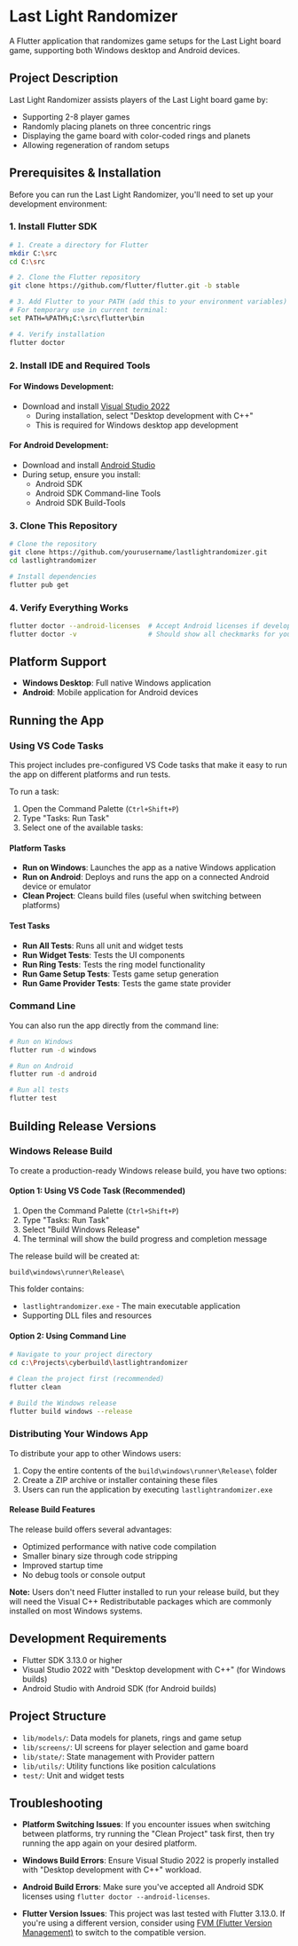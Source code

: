 # Last Light Randomizer

A Flutter application that randomizes game setups for the Last Light board game, supporting both Windows desktop and Android devices.

## Project Description

Last Light Randomizer assists players of the Last Light board game by:

- Supporting 2-8 player games
- Randomly placing planets on three concentric rings
- Displaying the game board with color-coded rings and planets
- Allowing regeneration of random setups

## Prerequisites & Installation

Before you can run the Last Light Randomizer, you'll need to set up your development environment:

### 1. Install Flutter SDK

```bash
# 1. Create a directory for Flutter
mkdir C:\src
cd C:\src

# 2. Clone the Flutter repository
git clone https://github.com/flutter/flutter.git -b stable

# 3. Add Flutter to your PATH (add this to your environment variables)
# For temporary use in current terminal:
set PATH=%PATH%;C:\src\flutter\bin

# 4. Verify installation
flutter doctor
```

### 2. Install IDE and Required Tools

#### For Windows Development:
- Download and install [Visual Studio 2022](https://visualstudio.microsoft.com/downloads/)
  - During installation, select "Desktop development with C++"
  - This is required for Windows desktop app development

#### For Android Development:
- Download and install [Android Studio](https://developer.android.com/studio)
- During setup, ensure you install:
  - Android SDK
  - Android SDK Command-line Tools
  - Android SDK Build-Tools

### 3. Clone This Repository

```bash
# Clone the repository
git clone https://github.com/yourusername/lastlightrandomizer.git
cd lastlightrandomizer

# Install dependencies
flutter pub get
```

### 4. Verify Everything Works

```bash
flutter doctor --android-licenses  # Accept Android licenses if developing for Android
flutter doctor -v                  # Should show all checkmarks for your target platforms
```

## Platform Support

- **Windows Desktop**: Full native Windows application
- **Android**: Mobile application for Android devices

## Running the App

### Using VS Code Tasks

This project includes pre-configured VS Code tasks that make it easy to run the app on different platforms and run tests.

To run a task:

1. Open the Command Palette (`Ctrl+Shift+P`)
2. Type "Tasks: Run Task"
3. Select one of the available tasks:

#### Platform Tasks

- **Run on Windows**: Launches the app as a native Windows application
- **Run on Android**: Deploys and runs the app on a connected Android device or emulator
- **Clean Project**: Cleans build files (useful when switching between platforms)

#### Test Tasks

- **Run All Tests**: Runs all unit and widget tests
- **Run Widget Tests**: Tests the UI components
- **Run Ring Tests**: Tests the ring model functionality
- **Run Game Setup Tests**: Tests game setup generation
- **Run Game Provider Tests**: Tests the game state provider

### Command Line

You can also run the app directly from the command line:

```bash
# Run on Windows
flutter run -d windows

# Run on Android
flutter run -d android

# Run all tests
flutter test
```

## Building Release Versions

### Windows Release Build

To create a production-ready Windows release build, you have two options:

#### Option 1: Using VS Code Task (Recommended)

1. Open the Command Palette (`Ctrl+Shift+P`)
2. Type "Tasks: Run Task"
3. Select "Build Windows Release"
4. The terminal will show the build progress and completion message

The release build will be created at:
```
build\windows\runner\Release\
```

This folder contains:
- `lastlightrandomizer.exe` - The main executable application
- Supporting DLL files and resources

#### Option 2: Using Command Line

```bash
# Navigate to your project directory
cd c:\Projects\cyberbuild\lastlightrandomizer

# Clean the project first (recommended)
flutter clean

# Build the Windows release
flutter build windows --release
```

### Distributing Your Windows App

To distribute your app to other Windows users:

1. Copy the entire contents of the `build\windows\runner\Release\` folder
2. Create a ZIP archive or installer containing these files
3. Users can run the application by executing `lastlightrandomizer.exe`

#### Release Build Features

The release build offers several advantages:
- Optimized performance with native code compilation
- Smaller binary size through code stripping
- Improved startup time
- No debug tools or console output

**Note:** Users don't need Flutter installed to run your release build, but they will need the Visual C++ Redistributable packages which are commonly installed on most Windows systems.

## Development Requirements

- Flutter SDK 3.13.0 or higher
- Visual Studio 2022 with "Desktop development with C++" (for Windows builds)
- Android Studio with Android SDK (for Android builds)

## Project Structure

- `lib/models/`: Data models for planets, rings and game setup
- `lib/screens/`: UI screens for player selection and game board
- `lib/state/`: State management with Provider pattern
- `lib/utils/`: Utility functions like position calculations
- `test/`: Unit and widget tests

## Troubleshooting

- **Platform Switching Issues**: If you encounter issues when switching between platforms, try running the "Clean Project" task first, then try running the app again on your desired platform.

- **Windows Build Errors**: Ensure Visual Studio 2022 is properly installed with "Desktop development with C++" workload.

- **Android Build Errors**: Make sure you've accepted all Android SDK licenses using `flutter doctor --android-licenses`.

- **Flutter Version Issues**: This project was last tested with Flutter 3.13.0. If you're using a different version, consider using [FVM (Flutter Version Management)](https://github.com/fluttertools/fvm) to switch to the compatible version.
